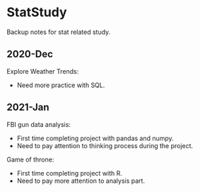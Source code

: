 # StatStudy

Backup notes for stat related study.

## 2020-Dec
Explore Weather Trends:
 - Need more practice with SQL.

## 2021-Jan
FBI gun data analysis:
 - First time completing project with pandas and numpy.
 - Need to pay attention to thinking process during the project.
 
Game of throne:
 - First time completing project with R.
 - Need to pay more attention to analysis part.
